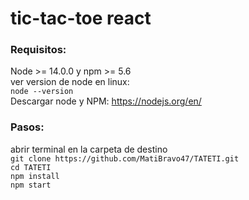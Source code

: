 # tic-tac-toe react

### Requisitos:
 Node >= 14.0.0 y npm >= 5.6
 <br>
 ver version de node en linux:
  <br>
`node --version`
<br>
Descargar node y NPM:
 https://nodejs.org/en/
<br>
### Pasos:
abrir terminal en la carpeta de destino
<br>
`git clone https://github.com/MatiBravo47/TATETI.git`
<br>
`cd TATETI`
<br>
`npm install`
<br>
`npm start`
